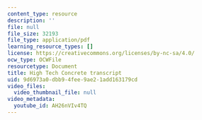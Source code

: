```yaml
---
content_type: resource
description: ''
file: null
file_size: 32193
file_type: application/pdf
learning_resource_types: []
license: https://creativecommons.org/licenses/by-nc-sa/4.0/
ocw_type: OCWFile
resourcetype: Document
title: High Tech Concrete transcript
uid: 9d6973a0-dbb9-4fee-9ae2-1add163179cd
video_files:
  video_thumbnail_file: null
video_metadata:
  youtube_id: AH26nVIv4TQ
---
```

